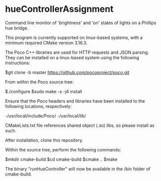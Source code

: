 # hueControllerAssignment
Command line monitor of 'brightness' and 'on' states of lights on a Phillips hue bridge.

This program is currently supported on linux-based systems, with a minimum required CMake version 3.16.3.

The Poco C++ libraries are used for HTTP requests and JSON parsing. They can be installed on a linux-based system using the following instructions:

  $git clone -b master https://github.com/pocoproject/poco.git
  
  From within the Poco source tree:
  
  $./configure
  $sudo make -s -j4 install
  
  Ensure that the Poco headers and libraries have been installed to the following locations, respectively:
  
  -/usr/local/include/Poco/
  -/usr/local/lib/

CMakeLists.txt file references shared object (.so) libs, so please install as such.
  
After installation, clone this repository.

Within the source tree, perform the following commands:

  $mkdir cmake-build
  $cd cmake-build
  $cmake ..
  $make
  
The binary "runHueController" will now be available in the /bin folder of cmake-build.
